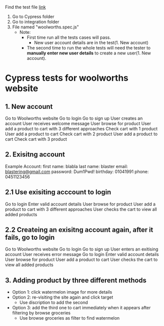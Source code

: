 Find the test file [link]()
1. Go to Cypress folder
2. Go to integration folder
3. File named "woolworths.spec.js"
    - Note:
        - First time run all the tests cases will pass.
            - New user account details are in the test(1. New account)
        - The second time to run the whole tests will need the tester to **manually enter new user details** to create a new user(1. New account).

# Cypress tests for woolworths website
## 1. New account
Go to Woolworths website
Go to login
Go to sign up
User creates an account
User receives welcome message
User browse for product
User add a product to cart with 3 different approaches
Check cart with 1 product
User add a product to cart
Check cart with 2 product
User add a product to cart
Check cart with 3 product

## 2. Exisitng account
Example Account:
first name: blabla
last name: blaster
email: blastering@gmail.com
password: Dum1Pwd!
birthday: 01041991
phone: 0451123456

## 2.1 Use exisiting acccount to login
Go to login
Enter valid account details
User browse for product
User add a product to cart with 3 different approaches
User checks the cart to view all added products

## 2.2 Createing an exisitng account again, after it fails, go to login
Go to Woolworths website
Go to login
Go to sign up
User enters an exitising account
User receives error message
Go to login
Enter valid account details
User browse for product
User add a product to cart
User checks the cart to view all added products

## 3. Adding product by three different methods
- Option 1: click watermelon image for more details
- Option 2: re-visiting the site again and click target  
    - Use discription to add the second
- Option 3: add the third one to cart immediately when it appears after filtering by browse groceries
    - Use browse groceries as filter to find watermelon

